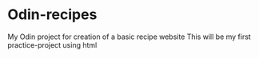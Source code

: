 # Odin-recipes
My Odin project for creation of a basic recipe website
This will be my first practice-project using html